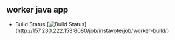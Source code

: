 ## worker java app


  * Build Status
  [![Build Status](http://157.230.222.153:8080/buildStatus/icon?job=instavote%2Fworker-build)]
  (http://157.230.222.153:8080/job/instavote/job/worker-build/)
